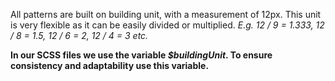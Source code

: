 All patterns are built on building unit, with a measurement of 12px. This unit is very flexible as it can be easily divided or multiplied.
*E.g. 12 / 9 = 1.333, 12 / 8 = 1.5, 12 / 6 = 2, 12 / 4 = 3 etc.*

**In our SCSS files we use the variable *$buildingUnit*. To ensure consistency and adaptability use this variable.**
